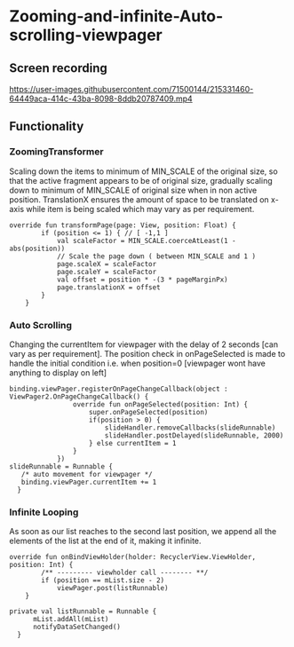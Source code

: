 # Zooming-and-infinite-Auto-scrolling-viewpager
## Screen recording
https://user-images.githubusercontent.com/71500144/215331460-64449aca-414c-43ba-8098-8ddb20787409.mp4
## Functionality
### ZoomingTransformer
Scaling down the items to minimum of MIN_SCALE of the original size, so that the active fragment appears to be of original size, 
gradually scaling down to minimum of MIN_SCALE of original size when in non active position. 
TranslationX ensures the amount of space to be translated on x-axis while item is being scaled which may vary as per requirement.
```
override fun transformPage(page: View, position: Float) {
        if (position <= 1) { // [ -1,1 ]
            val scaleFactor = MIN_SCALE.coerceAtLeast(1 - abs(position))
            // Scale the page down ( between MIN_SCALE and 1 )
            page.scaleX = scaleFactor
            page.scaleY = scaleFactor
            val offset = position * -(3 * pageMarginPx)
            page.translationX = offset
        }
    }
```
### Auto Scrolling
Changing the currentItem for viewpager with the delay of 2 seconds [can vary as per requirement].
The position check in onPageSelected is made to handle the initial condition i.e. when position=0 [viewpager wont have anything to display on left]
```
binding.viewPager.registerOnPageChangeCallback(object : ViewPager2.OnPageChangeCallback() {
                override fun onPageSelected(position: Int) {
                    super.onPageSelected(position)
                    if(position > 0) {
                        slideHandler.removeCallbacks(slideRunnable)
                        slideHandler.postDelayed(slideRunnable, 2000)
                    } else currentItem = 1
                }
            })
slideRunnable = Runnable {
   /* auto movement for viewpager */
   binding.viewPager.currentItem += 1
  }
```
### Infinite Looping
As soon as our list reaches to the second last position, we append all the elements of the list at the end of it, making it infinite.
```
override fun onBindViewHolder(holder: RecyclerView.ViewHolder, position: Int) {
        /** --------- viewholder call -------- **/
        if (position == mList.size - 2)
            viewPager.post(listRunnable)
    }

private val listRunnable = Runnable {
      mList.addAll(mList)
      notifyDataSetChanged()
  }
```
